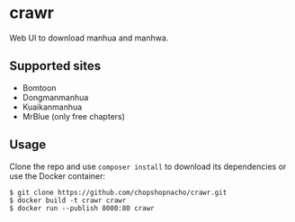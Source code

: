 # crawr

Web UI to download manhua and manhwa.

## Supported sites

- Bomtoon
- Dongmanmanhua
- Kuaikanmanhua
- MrBlue (only free chapters)

## Usage

Clone the repo and use `composer install` to download its dependencies or use
the Docker container:

```
$ git clone https://github.com/chopshopnacho/crawr.git
$ docker build -t crawr crawr
$ docker run --publish 8000:80 crawr
```
